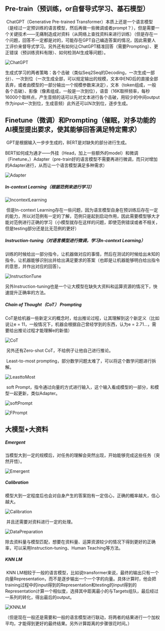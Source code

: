 ## Pre-train（预训练，or自督导式学习、基石模型）

​		ChatGPT（Generative Pre-trained Transformer）本质上还是一个语言模型（是经过一定预训练的语言模型，然后再做一些微调或者prompt？），但是需要一个关键技术——无痛制造成对资料（从网络上查找资料来进行训练）（但是存在一个问题，回答不一定都是对的，可能存在GPT自己编造答案的情况，因此需要人工评价来督导式学习。另外还有如何让ChatGPT精准回答（需要Prompting）、更正错误（预训练资料有限）、如何检测AI生成等问题）。

![ChatGPT](./picture/ChatGPT.png)

​		生成式学习的两者策略：各个击破（类似Seq2Seq的Decoding，一次生成一部分）、一次到位（一次生成全部，可以规定输出的规模，文本中END后的直接全部丢弃，或者由模型的一部分输出一个规模参数来决定），文本（token组成，一般各个击破）、影像（像素组成，一般是一次到位），语音（16K取样频率，每秒16000个取样点，产生音频的话可以先对文本进行各个击破，用较少的中间output作为input一次到位，生成音频）此外还可以N次到位，逐步生成。



## Finetune（微调）和Prompting（催眠，对多功能的AI模型提出要求，使其能够回答满足特定需求）

​		GPT是根据输入一步步生成的，BERT是对缺失的部分进行生成。

​		BERT如何成为通才——外挂（Head，加上一些额外的model）和微调（Finetune，）Adapter（pre-train好的语言模型不需要再进行微调，而只对增加的Adapter进行，从而让一个语言模型满足多种需求）

![Adapter](./picture/Adapter.png)

##### In-context Learning（根据范例来进行学习）

![IncontextLearning](./picture/IncontextLearning.png)

​		但是In-context Learning存在一些问题，因为语言模型自身在预训练后存在一定的能力，所以对范例有一定的了解，范例只是起到启动作用，因此需要模型够大才能对范例进行正确的学习（小模型就存在这样的问题，即使范例错误或者不相关，但是testing部分还是比无范例的更好）



##### Instruction-tuning（对语言模型进行微调，学习In-context Learning）

​		训练的时候给出一部分指令，让机器做对应的事情，然后在测试的时候给出未知的指令，让机器能够识别出并给出满足要求的答案（也即是让机器能够明白给出指令的意思，并作出对应的回答）。

![InstructionTune](./picture/InstructionTune.png)

​		另外Instruction-tuning也是一个让大模型在缺失大资料和运算资源的情况下，快速提升正确率的方法。

##### Chain of Thought（CoT） Prompting

​		CoT是给机器一些新定义的概念时，给出推论过程，让其理解到这个新定义（比如说让e = 11，一般情况下，机器会根据自己曾经学到的东西，认为e = 2.71...，需要给出推论过程才能理解e的新值）

![CoT](./picture/CoT.png)

​		另外还有Zero-shot CoT，不给例子让他自己进行推论。

​		Least-to-most prompting，部分数学问题太难了，可以将这个数学问题进行拆解。

![LeasttoMost](./picture/LeasttoMost.png)

​		soft Prompt，指令通过向量的方式进行输入，这个输入看成模型的一部分，和模型一起更新，类似Adapter。

![softPrompt](./picture/softPrompt.png)

![FPrompt](./picture/FPrompt.png)

## 大模型+大资料

##### Emergent

​		当模型大到一定的规模后，对任务的理解会突然出现，开始能够完成这些任务（突然开悟）。

![Emergent](./picture/Emergent.png)

##### Calibration

​		模型大到一定程度后也会对自身产生的答案抱有一定信心，正确的概率越大，信心越大。

![Calibration](./picture/Calibration.png)

​		并且还需要对资料进行一定的处理。

![DataPreparation](./picture/DataPreparation.png)

​		除去资料量与模型匹配，想要在资料量、运算资源较少的情况下得到更好的正确率，可以采用Instruction-tuning、Human Teaching等方法。

##### KNN LM

​		KNN LM相较于一般的语言模型，比如说transformer来说，最终的输出只有一个向量Representation，而不是逐步输出一个一个字的向量。具体计算时，他会把training过程中的input得到的Representation和testing的input得到的Representation计算一个相似度，选择其中距离最小的与Targets组队，最后经过一系列的转化，得出最后的output。

![KNNLM](./picture/KNNLM.png)

​		（但是现在一般还是需要和一般的语言模型进行联动，将两者的结果进行一个加权平均，才能得到更好的最终结果。另外计算距离的步骤很花时间。）

